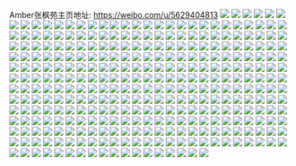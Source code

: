 Amber张枫苑主页地址: https://weibo.com/u/5629404813 
![](https://wx4.sinaimg.cn/mw2000/0068YplPly1h7yqvgba2dj30wi1bqagp.jpg) 
![](https://wx4.sinaimg.cn/mw2000/0068YplPly1h78m058y59j31qw2lfqv5.jpg) 
![](https://wx4.sinaimg.cn/mw2000/0068YplPly1h78m06di1jj328f23y1ky.jpg) 
![](https://wx4.sinaimg.cn/mw2000/0068YplPly1h78m0ut6oxj32c027u7wi.jpg) 
![](https://wx4.sinaimg.cn/mw2000/0068YplPly1h78m0cfkm8j31921zyu0x.jpg) 
![](https://wx4.sinaimg.cn/mw2000/0068YplPly1h78m0amy66j30ye10x7wh.jpg) 
![](https://wx4.sinaimg.cn/mw2000/0068YplPly1h78m0efsvgj31o0280tn1.jpg) 
![](https://wx4.sinaimg.cn/mw2000/0068YplPly1h78m09vv7dj31mi27ttlv.jpg) 
![](https://wx4.sinaimg.cn/mw2000/0068YplPly1h78m07krgcj32102c0npe.jpg) 
![](https://wx4.sinaimg.cn/mw2000/0068YplPly1h78m0sy8uoj32c0340qv9.jpg) 
![](https://wx4.sinaimg.cn/mw2000/0068YplPly1h77h08ya7hj31qh2c0hdu.jpg) 
![](https://wx4.sinaimg.cn/mw2000/0068YplPly1h77h0d8vv7j32c0340x0q.jpg) 
![](https://wx4.sinaimg.cn/mw2000/0068YplPly1h77h0jan5jj30wh11h78g.jpg) 
![](https://wx4.sinaimg.cn/mw2000/0068YplPly1h2pkc4keu1j31yj2nqu0y.jpg) 
![](https://wx4.sinaimg.cn/mw2000/0068YplPly1h2pkc6thyuj32c03401kz.jpg) 
![](https://wx4.sinaimg.cn/mw2000/0068YplPly1h2pkc8b0o3j32161sau0x.jpg) 
![](https://wx4.sinaimg.cn/mw2000/0068YplPly1h2pkcajd10j32c0340x6q.jpg) 
![](https://wx4.sinaimg.cn/mw2000/0068YplPly1h2pk95togvj32c03407wj.jpg) 
![](https://wx4.sinaimg.cn/mw2000/0068YplPly1h2pk97zhzmj32c0308kjm.jpg) 
![](https://wx4.sinaimg.cn/mw2000/0068YplPly1h2pk9dperoj32c02ltu0z.jpg) 
![](https://wx4.sinaimg.cn/mw2000/0068YplPly1h2pk9idprpj30wi10un5t.jpg) 
![](https://wx4.sinaimg.cn/mw2000/0068YplPly1h2pk9hbxqaj328l2qbhdw.jpg) 
![](https://wx4.sinaimg.cn/mw2000/0068YplPly1h2pk9ai7dzj31k427o7wi.jpg) 
![](https://wx4.sinaimg.cn/mw2000/0068YplPly1h1vls2009cj31sc1ug1ky.jpg) 
![](https://wx4.sinaimg.cn/mw2000/0068YplPly1h1vlsadwdjj30ue0uf16b.jpg) 
![](https://wx4.sinaimg.cn/mw2000/0068YplPly1h1vlrzevwuj328k28kkjn.jpg) 
![](https://wx4.sinaimg.cn/mw2000/0068YplPly1h1giqsnojhj31o0280b2a.jpg) 
![](https://wx4.sinaimg.cn/mw2000/0068YplPly1h1giqwg7i2j30wi1yce81.jpg) 
![](https://wx4.sinaimg.cn/mw2000/0068YplPly1gz0oky64rnj32c03407wk.jpg) 
![](https://wx4.sinaimg.cn/mw2000/0068YplPly1gz0okp4jpoj32c02f97wj.jpg) 
![](https://wx4.sinaimg.cn/mw2000/0068YplPly1gz0ol03g8bj32c032te83.jpg) 
![](https://wx4.sinaimg.cn/mw2000/0068YplPly1gz0okwfgp0j329p2c0hdv.jpg) 
![](https://wx4.sinaimg.cn/mw2000/0068YplPly1gz0ol1wa39j32c0340npf.jpg) 
![](https://wx4.sinaimg.cn/mw2000/0068YplPly1gz0oku9h12j32c03404qt.jpg) 
![](https://wx4.sinaimg.cn/mw2000/0068YplPly1gxjmoqr37cj30wi1yce5z.jpg) 
![](https://wx4.sinaimg.cn/mw2000/0068YplPly1gxjmoqa923j30wi1ycno1.jpg) 
![](https://wx4.sinaimg.cn/mw2000/0068YplPly1gxj0toqgqjj30wi1ag7mv.jpg) 
![](https://wx4.sinaimg.cn/mw2000/0068YplPly1gxj0tknn48j30wi163ds9.jpg) 
![](https://wx4.sinaimg.cn/mw2000/0068YplPly1gxj0tjz1svj32002c07wj.jpg) 
![](https://wx4.sinaimg.cn/mw2000/0068YplPly1gxj0tmdj3lj30wi13vb0r.jpg) 
![](https://wx4.sinaimg.cn/mw2000/0068YplPly1gxj0tnnplnj30wg1drqrp.jpg) 
![](https://wx4.sinaimg.cn/mw2000/0068YplPly1gxj0tqcwbbj32c0340b2d.jpg) 
![](https://wx4.sinaimg.cn/mw2000/0068YplPly1gxawgpqdczj32c02c0x6r.jpg) 
![](https://wx4.sinaimg.cn/mw2000/0068YplPly1gxawgka3e4j32vs2c0b2b.jpg) 
![](https://wx4.sinaimg.cn/mw2000/0068YplPly1gxawgsq1zmj32c02c0e82.jpg) 
![](https://wx4.sinaimg.cn/mw2000/0068YplPly1gxawgr0urxj32c02hyhdu.jpg) 
![](https://wx4.sinaimg.cn/mw2000/0068YplPly1gxawglsae9j32c02c07wj.jpg) 
![](https://wx4.sinaimg.cn/mw2000/0068YplPly1gxawgnzekvj32c02c0b2b.jpg) 
![](https://wx4.sinaimg.cn/mw2000/0068YplPly1gx8sn0k6rcj30ls0fg77q.jpg) 
![](https://wx4.sinaimg.cn/mw2000/0068YplPly1gx8sn0rtyij30lj0f6juo.jpg) 
![](https://wx4.sinaimg.cn/mw2000/0068YplPly1gwbae1hy95j31nz1mtqv5.jpg) 
![](https://wx4.sinaimg.cn/mw2000/0068YplPly1gwbafckkcvj33402c0b2c.jpg) 
![](https://wx4.sinaimg.cn/mw2000/0068YplPly1gwbaf3l768j33402c04qr.jpg) 
![](https://wx4.sinaimg.cn/mw2000/0068YplPly1gwbaf663jbj333y21lx6r.jpg) 
![](https://wx4.sinaimg.cn/mw2000/0068YplPly1gwbaed6xi3j30wi0tgdnk.jpg) 
![](https://wx4.sinaimg.cn/mw2000/0068YplPly1gwbae6rpvej32c02m8kjm.jpg) 
![](https://wx4.sinaimg.cn/mw2000/0068YplPly1gwbae2wbo3j33402c0npf.jpg) 
![](https://wx4.sinaimg.cn/mw2000/0068YplPly1gwbdteogi3j30q30u07he.jpg) 
![](https://wx4.sinaimg.cn/mw2000/0068YplPly1gwbaedz6iaj33402c07wi.jpg) 
![](https://wx4.sinaimg.cn/mw2000/0068YplPly1gvqpj2oa28j60qy0tmaea02.jpg) 
![](https://wx4.sinaimg.cn/mw2000/0068YplPly1gvqpj506naj62c02c07wi02.jpg) 
![](https://wx4.sinaimg.cn/mw2000/0068YplPly1gvqpj68m72j62bp2mk4qp02.jpg) 
![](https://wx4.sinaimg.cn/mw2000/0068YplPly1gvqpj2cavgj632t2c0npf02.jpg) 
![](https://wx4.sinaimg.cn/mw2000/0068YplPly1gvqpj7lrdej62ai245x6p02.jpg) 
![](https://wx4.sinaimg.cn/mw2000/0068YplPly1gvqpj0eo5oj62c02bze8202.jpg) 
![](https://wx4.sinaimg.cn/mw2000/0068YplPgy1gv2f2fopbrj60wi12zq9002.jpg) 
![](https://wx4.sinaimg.cn/mw2000/0068YplPgy1gv2f2o5vctj63402c0kjm02.jpg) 
![](https://wx4.sinaimg.cn/mw2000/0068YplPgy1gv2f2ifa2aj62c02vm7wi02.jpg) 
![](https://wx4.sinaimg.cn/mw2000/0068YplPgy1gv2f38w53qj60wi13v46202.jpg) 
![](https://wx4.sinaimg.cn/mw2000/0068YplPgy1gv2f2eyp11j63402c0x6q02.jpg) 
![](https://wx4.sinaimg.cn/mw2000/0068YplPgy1gv2f2ql43uj63402c04qr02.jpg) 
![](https://wx4.sinaimg.cn/mw2000/0068YplPgy1gv2f2kv0quj6340299e8202.jpg) 
![](https://wx4.sinaimg.cn/mw2000/0068YplPgy1gv2f2c89zdj62c030i4qq02.jpg) 
![](https://wx4.sinaimg.cn/mw2000/0068YplPgy1gv2f37so9nj60wi142qfc02.jpg) 
![](https://wx4.sinaimg.cn/mw2000/0068YplPly1gtr54rk1ddj62c02c0u0x02.jpg) 
![](https://wx4.sinaimg.cn/mw2000/0068YplPly1gtr54hfyu6j62yo280qv702.jpg) 
![](https://wx4.sinaimg.cn/mw2000/0068YplPly1gtr54mx6vbj63402c0u0y02.jpg) 
![](https://wx4.sinaimg.cn/mw2000/0068YplPly1gtr54k9zsjj62yo280u0z02.jpg) 
![](https://wx4.sinaimg.cn/mw2000/0068YplPly1gtqkyzmqyej62c03404qs02.jpg) 
![](https://wx4.sinaimg.cn/mw2000/0068YplPly1gtqkz6schsj60wh127gx402.jpg) 
![](https://wx4.sinaimg.cn/mw2000/0068YplPly1gtqkyy5sjoj62c030i7wk02.jpg) 
![](https://wx4.sinaimg.cn/mw2000/0068YplPly1gtqkz1nkiyj60wi0k012k02.jpg) 
![](https://wx4.sinaimg.cn/mw2000/0068YplPly1gtqkz3x9jaj619s1ak4qp02.jpg) 
![](https://wx4.sinaimg.cn/mw2000/0068YplPly1gtqkz2x1txj62ma1zg7wj02.jpg) 
![](https://wx4.sinaimg.cn/mw2000/0068YplPly1gt6c6otz6zj315v15w4j2.jpg) 
![](https://wx4.sinaimg.cn/mw2000/0068YplPly1gt6c6maejlj30wt1h0wqi.jpg) 
![](https://wx4.sinaimg.cn/mw2000/0068YplPly1gt3x1xa9laj31o01o01kx.jpg) 
![](https://wx4.sinaimg.cn/mw2000/0068YplPly1gt3x1vrvh1j33402c0u0y.jpg) 
![](https://wx4.sinaimg.cn/mw2000/0068YplPly1gt3x1tyu3uj32vk1rc4qq.jpg) 
![](https://wx4.sinaimg.cn/mw2000/0068YplPly1gt3x1sykurj31o01ae1kx.jpg) 
![](https://wx4.sinaimg.cn/mw2000/0068YplPly1gt3x2f5ymlj30bo0c3dg2.jpg) 
![](https://wx4.sinaimg.cn/mw2000/0068YplPly1grhsw6n8guj32c02c0b29.jpg) 
![](https://wx4.sinaimg.cn/mw2000/0068YplPly1grhsw2ag6zj61ua1r07wi02.jpg) 
![](https://wx4.sinaimg.cn/mw2000/0068YplPly1grhsw4sr52j33402c0kjm.jpg) 
![](https://wx4.sinaimg.cn/mw2000/0068YplPly1grhsw3d7mmj3214214qv5.jpg) 
![](https://wx4.sinaimg.cn/mw2000/0068YplPly1grhsw0vd0gj32c02c0u0x.jpg) 
![](https://wx4.sinaimg.cn/mw2000/0068YplPly1grhsw7zj1ij32c02qvqv6.jpg) 
![](https://wx4.sinaimg.cn/mw2000/0068YplPly1grdhsufcplj33402c0u0z.jpg) 
![](https://wx4.sinaimg.cn/mw2000/0068YplPly1gp4lw4sehcj33402c07wh.jpg) 
![](https://wx4.sinaimg.cn/mw2000/0068YplPly1gp4lw7ll25j31w32804qq.jpg) 
![](https://wx4.sinaimg.cn/mw2000/0068YplPly1gp4lw9057jj32c02c0e81.jpg) 
![](https://wx4.sinaimg.cn/mw2000/0068YplPly1gp4lwbijjpj31x42807wi.jpg) 
![](https://wx4.sinaimg.cn/mw2000/0068YplPly1gp4lw32rr0j33402c0e81.jpg) 
![](https://wx4.sinaimg.cn/mw2000/0068YplPly1goo2setxt5j32c03407wi.jpg) 
![](https://wx4.sinaimg.cn/mw2000/0068YplPly1goo2s68whhj32802yonph.jpg) 
![](https://wx4.sinaimg.cn/mw2000/0068YplPly1goo2speweqj33402c01ky.jpg) 
![](https://wx4.sinaimg.cn/mw2000/0068YplPly1goo2s3458vj32c02c0npd.jpg) 
![](https://wx4.sinaimg.cn/mw2000/0068YplPly1goo2sd4xzxj32802yonph.jpg) 
![](https://wx4.sinaimg.cn/mw2000/0068YplPly1goo2s83b7kj32c0340hdu.jpg) 
![](https://wx4.sinaimg.cn/mw2000/0068YplPly1gnh5hl2rdtj32c028eqv5.jpg) 
![](https://wx4.sinaimg.cn/mw2000/0068YplPly1gmyt925vguj32c02ule81.jpg) 
![](https://wx4.sinaimg.cn/mw2000/0068YplPly1gmxpo6ndgcj30wi1yc7h6.jpg) 
![](https://wx4.sinaimg.cn/mw2000/0068YplPly1gmxpo69fijj30wi1yc7et.jpg) 
![](https://wx4.sinaimg.cn/mw2000/0068YplPly1gmvmve0qt5j33402c0e81.jpg) 
![](https://wx4.sinaimg.cn/mw2000/0068YplPly1gm9tpzc3z4j32bz2ndx27.jpg) 
![](https://wx4.sinaimg.cn/mw2000/0068YplPly1gm9tp3a1xbj32ak323u0z.jpg) 
![](https://wx4.sinaimg.cn/mw2000/0068YplPly1gm9tp4wki9j32c03404qp.jpg) 
![](https://wx4.sinaimg.cn/mw2000/0068YplPly1gm9tp1zrcuj32c02wwkjn.jpg) 
![](https://wx4.sinaimg.cn/mw2000/0068YplPly1gm9tp7kcshj32bz2aye81.jpg) 
![](https://wx4.sinaimg.cn/mw2000/0068YplPly1gm9tp0m0f5j31sc2bw1ky.jpg) 
![](https://wx4.sinaimg.cn/mw2000/0068YplPly1glq1gxskktj33202c0he0.jpg) 
![](https://wx4.sinaimg.cn/mw2000/0068YplPly1gl84ysm1dfj330n26mtoy.jpg) 
![](https://wx4.sinaimg.cn/mw2000/0068YplPly1gl839sludqj33402c04qp.jpg) 
![](https://wx4.sinaimg.cn/mw2000/0068YplPly1gl839nrscrj32x32484qs.jpg) 
![](https://wx4.sinaimg.cn/mw2000/0068YplPly1gl83exaknqj33402c07wh.jpg) 
![](https://wx4.sinaimg.cn/mw2000/0068YplPly1gl839qkfi5j332v2b6u11.jpg) 
![](https://wx4.sinaimg.cn/mw2000/0068YplPly1gl83df8728j33402c0x6p.jpg) 
![](https://wx4.sinaimg.cn/mw2000/0068YplPly1gl839mt7p2j30yi0utam4.jpg) 
![](https://wx4.sinaimg.cn/mw2000/0068YplPly1gjsfrcxxv1j31o0280qv5.jpg) 
![](https://wx4.sinaimg.cn/mw2000/0068YplPly1gjsfra8a19j31o0280x6p.jpg) 
![](https://wx4.sinaimg.cn/mw2000/0068YplPly1gjsfslbu8rj33402c0u0x.jpg) 
![](https://wx4.sinaimg.cn/mw2000/0068YplPly1gjsfsopo9tj33402c04qp.jpg) 
![](https://wx4.sinaimg.cn/mw2000/0068YplPly1gjsg012acoj31xs26wnpd.jpg) 
![](https://wx4.sinaimg.cn/mw2000/0068YplPly1gjkae3dl19j32c0291njn.jpg) 
![](https://wx4.sinaimg.cn/mw2000/0068YplPly1gjkae5psyjj33401s94qp.jpg) 
![](https://wx4.sinaimg.cn/mw2000/0068YplPly1gjkae99wfoj33402c0e56.jpg) 
![](https://wx4.sinaimg.cn/mw2000/0068YplPly1gjkaeam36pj33402c0x6g.jpg) 
![](https://wx4.sinaimg.cn/mw2000/0068YplPly1gh3a63pvwzj30u00ya0w7.jpg) 
![](https://wx4.sinaimg.cn/mw2000/0068YplPly1gh3a6274kej30rs15odxb.jpg) 
![](https://wx4.sinaimg.cn/mw2000/0068YplPly1gh3b4z1vspj32fh1tkx6p.jpg) 
![](https://wx4.sinaimg.cn/mw2000/0068YplPly1gh3a64znq9j329l1ywb29.jpg) 
![](https://wx4.sinaimg.cn/mw2000/0068YplPly1gh3a6431j4j31900u0gw7.jpg) 
![](https://wx4.sinaimg.cn/mw2000/0068YplPly1gh3a62zp3rj32b82n2qv6.jpg) 
![](https://wx4.sinaimg.cn/mw2000/0068YplPly1ggancvazn8j32b82b8x6q.jpg) 
![](https://wx4.sinaimg.cn/mw2000/0068YplPly1ggancwejtjj33402c0qv6.jpg) 
![](https://wx4.sinaimg.cn/mw2000/0068YplPly1ggane63p0kj316o1kukjl.jpg) 
![](https://wx4.sinaimg.cn/mw2000/0068YplPly1ggancxpnqij33402c04qs.jpg) 
![](https://wx4.sinaimg.cn/mw2000/0068YplPly1ggane59tjaj32c02c04qq.jpg) 
![](https://wx4.sinaimg.cn/mw2000/0068YplPly1ggane842b1j31o02804qq.jpg) 
![](https://wx4.sinaimg.cn/mw2000/0068YplPly1ggane91bwdj32c02c0kjm.jpg) 
![](https://wx4.sinaimg.cn/mw2000/0068YplPly1ggancyvh2yj33402c0u0y.jpg) 
![](https://wx4.sinaimg.cn/mw2000/0068YplPly1ggane72fhlj31uo1uonpe.jpg) 
![](https://wx4.sinaimg.cn/mw2000/0068YplPgy1gg4xi6dfdxj33402c0npe.jpg) 
![](https://wx4.sinaimg.cn/mw2000/0068YplPgy1gg4xhvrwf7j33402c0kjm.jpg) 
![](https://wx4.sinaimg.cn/mw2000/0068YplPgy1gg4xin9pm0j33402c07wj.jpg) 
![](https://wx4.sinaimg.cn/mw2000/0068YplPgy1gg4xigdn4xj33402c0qv6.jpg) 
![](https://wx4.sinaimg.cn/mw2000/0068YplPgy1gg4xi25qmbj33402c0hdu.jpg) 
![](https://wx4.sinaimg.cn/mw2000/0068YplPgy1gg4xib9znbj33402c0hdu.jpg) 
![](https://wx4.sinaimg.cn/mw2000/0068YplPly1gf28rap9q7j33402c0qv6.jpg) 
![](https://wx4.sinaimg.cn/mw2000/0068YplPly1gf28rdreboj32c02c04qq.jpg) 
![](https://wx4.sinaimg.cn/mw2000/0068YplPly1gf28rcliskj32ds1sgkjl.jpg) 
![](https://wx4.sinaimg.cn/mw2000/0068YplPly1gf28r9gxgzj33402c0x6q.jpg) 
![](https://wx4.sinaimg.cn/mw2000/0068YplPly1gf28rbp177j32bz1ui4qq.jpg) 
![](https://wx4.sinaimg.cn/mw2000/0068YplPly1gf28rf2ahyj32c03407wj.jpg) 
![](https://wx4.sinaimg.cn/mw2000/0068YplPly1gav3ku77e6j33402c07wj.jpg) 
![](https://wx4.sinaimg.cn/mw2000/0068YplPly1gav3kkr4qnj32c12c1hdv.jpg) 
![](https://wx4.sinaimg.cn/mw2000/0068YplPly1gav3l5undsj33402c0qv7.jpg) 
![](https://wx4.sinaimg.cn/mw2000/0068YplPly1gav3lpu3fvj33402c0b2c.jpg) 
![](https://wx4.sinaimg.cn/mw2000/0068YplPly1gav3ldgx01j32c02c0b2a.jpg) 
![](https://wx4.sinaimg.cn/mw2000/0068YplPly1gav3m4dd0bj33402c0u0z.jpg) 
![](https://wx4.sinaimg.cn/mw2000/0068YplPly1g8e06lk6gwj33402c0x6q.jpg) 
![](https://wx4.sinaimg.cn/mw2000/0068YplPly1g8e06qj8e3j32tq248hdt.jpg) 
![](https://wx4.sinaimg.cn/mw2000/0068YplPly1g8e06oik11j32fa1syqv6.jpg) 
![](https://wx4.sinaimg.cn/mw2000/0068YplPly1g8e06po8rmj33401tkb2a.jpg) 
![](https://wx4.sinaimg.cn/mw2000/0068YplPly1g8e06mxvzoj32ld1y1hdu.jpg) 
![](https://wx4.sinaimg.cn/mw2000/0068YplPly1g8e06s0ignj33402c0kjn.jpg) 
![](https://wx4.sinaimg.cn/mw2000/0068YplPgy1g8957cw8rij33402bzx6q.jpg) 
![](https://wx4.sinaimg.cn/mw2000/0068YplPgy1g895730kcaj31qi1d1atc.jpg) 
![](https://wx4.sinaimg.cn/mw2000/0068YplPly1g89kj3oi0vj33402c0x6r.jpg) 
![](https://wx4.sinaimg.cn/mw2000/0068YplPgy1g89574zfjvj31qi153apg.jpg) 
![](https://wx4.sinaimg.cn/mw2000/0068YplPgy1g89579t03wj33402c0b2a.jpg) 
![](https://wx4.sinaimg.cn/mw2000/0068YplPgy1g89574a8s4j330u29m4qq.jpg) 
![](https://wx4.sinaimg.cn/mw2000/0068YplPly1g8gahuqqqkj33402c0x6r.jpg) 
![](https://wx4.sinaimg.cn/mw2000/0068YplPgy1g8957b2g29j32ae340b29.jpg) 
![](https://wx4.sinaimg.cn/mw2000/0068YplPly1g83odom40gj33402c0x6q.jpg) 
![](https://wx4.sinaimg.cn/mw2000/0068YplPly1g83ocjvt0vj32tg23okjm.jpg) 
![](https://wx4.sinaimg.cn/mw2000/0068YplPly1g83od0j3hpj334026e1kz.jpg) 
![](https://wx4.sinaimg.cn/mw2000/0068YplPly1g83od5p74oj31zx1nsx6p.jpg) 
![](https://wx4.sinaimg.cn/mw2000/0068YplPly1g83ocs2sbrj33402c0u0y.jpg) 
![](https://wx4.sinaimg.cn/mw2000/0068YplPly1g83odh93rgj33402c01l0.jpg) 
![](https://wx4.sinaimg.cn/mw2000/0068YplPly1g7wmp3989zj31o027u1ky.jpg) 
![](https://wx4.sinaimg.cn/mw2000/0068YplPly1g7wmp4f0p9j32c02184qq.jpg) 
![](https://wx4.sinaimg.cn/mw2000/0068YplPly1g7wmu1jljmj33402c0hdu.jpg) 
![](https://wx4.sinaimg.cn/mw2000/0068YplPly1g7wmp6jgn9j32c0234kjm.jpg) 
![](https://wx4.sinaimg.cn/mw2000/0068YplPly1g7wmp1yiesj31hp1zmu0x.jpg) 
![](https://wx4.sinaimg.cn/mw2000/0068YplPly1g7wmqi1qnrj32c02c0hdt.jpg) 
![](https://wx4.sinaimg.cn/mw2000/0068YplPly1g7wmqktrboj333k2447wj.jpg) 
![](https://wx4.sinaimg.cn/mw2000/0068YplPly1g7wmqjg43tj33401qo1ky.jpg) 
![](https://wx4.sinaimg.cn/mw2000/0068YplPly1g7wmp57hsqj31dw13p1kx.jpg) 
![](https://wx4.sinaimg.cn/mw2000/0068YplPly1g7k7f9j11jj30qo0qojsg.jpg) 
![](https://wx4.sinaimg.cn/mw2000/0068YplPly1g7k7ffmkptj334022su0x.jpg) 
![](https://wx4.sinaimg.cn/mw2000/0068YplPly1g7k7f8hxkjj31f11gzu0x.jpg) 
![](https://wx4.sinaimg.cn/mw2000/0068YplPly1g7k7fcfp0qj31fy21f1kx.jpg) 
![](https://wx4.sinaimg.cn/mw2000/0068YplPly1g7k7f748sgj325k17mkbg.jpg) 
![](https://wx4.sinaimg.cn/mw2000/0068YplPly1g7k7f94seuj31i51qqk9f.jpg) 
![](https://wx4.sinaimg.cn/mw2000/0068YplPly1g7k7fgefh6j324l1xw7pk.jpg) 
![](https://wx4.sinaimg.cn/mw2000/0068YplPly1g7k7feonc5j322s2f4qv5.jpg) 
![](https://wx4.sinaimg.cn/mw2000/0068YplPly1g7k7fbj5irj32rp22s4qr.jpg) 
![](https://wx4.sinaimg.cn/mw2000/0068YplPly1g6n67c16p1j33402c0x6q.jpg) 
![](https://wx4.sinaimg.cn/mw2000/0068YplPly1g6n679urgkj33402c04qr.jpg) 
![](https://wx4.sinaimg.cn/mw2000/0068YplPly1g6n67ejyxpj33402c0x6r.jpg) 
![](https://wx4.sinaimg.cn/mw2000/0068YplPly1g6n67d75wpj32i7259u0x.jpg) 
![](https://wx4.sinaimg.cn/mw2000/0068YplPly1g6jrd9hrykj33402c0b2a.jpg) 
![](https://wx4.sinaimg.cn/mw2000/0068YplPly1g6jreh1prnj33402c0b2a.jpg) 
![](https://wx4.sinaimg.cn/mw2000/0068YplPly1g6jrenfcuqj33402c07wi.jpg) 
![](https://wx4.sinaimg.cn/mw2000/0068YplPly1g6jrg8qj8oj33402c04qq.jpg) 
![](https://wx4.sinaimg.cn/mw2000/0068YplPly1g6jreont30j30wp0ohn1p.jpg) 
![](https://wx4.sinaimg.cn/mw2000/0068YplPly1g6jrfzmittj33402c07wi.jpg) 
![](https://wx4.sinaimg.cn/mw2000/0068YplPly1g5qduul0pyj30yi16ptlu.jpg) 
![](https://wx4.sinaimg.cn/mw2000/0068YplPly1g5ed3li5b6j33402c0hdv.jpg) 
![](https://wx4.sinaimg.cn/mw2000/0068YplPly1g5ed3sugwcj33402c0e83.jpg) 
![](https://wx4.sinaimg.cn/mw2000/0068YplPly1g5ed36pkgjj316o1ku1ij.jpg) 
![](https://wx4.sinaimg.cn/mw2000/0068YplPly1g5ed3djn41j316o16mkcp.jpg) 
![](https://wx4.sinaimg.cn/mw2000/0068YplPly1g4mximx39oj33402c0e83.jpg) 
![](https://wx4.sinaimg.cn/mw2000/0068YplPly1g4mxiyrypbj33402c0b2b.jpg) 
![](https://wx4.sinaimg.cn/mw2000/0068YplPly1g4mxifxf0qj33402c04qr.jpg) 
![](https://wx4.sinaimg.cn/mw2000/0068YplPly1g4mxk5yjinj33402c0qv6.jpg) 
![](https://wx4.sinaimg.cn/mw2000/0068YplPly1g4mxjhltx1j33402c0x6q.jpg) 
![](https://wx4.sinaimg.cn/mw2000/0068YplPly1g4mxjry30hj32qo2c0kjo.jpg) 
![](https://wx4.sinaimg.cn/mw2000/0068YplPly1g4mxjz235xj33402c0npe.jpg) 
![](https://wx4.sinaimg.cn/mw2000/0068YplPly1g4mxj8va5pj33402c01kz.jpg) 
![](https://wx4.sinaimg.cn/mw2000/0068YplPly1g3uy5zhm4lj33402c07wh.jpg) 
![](https://wx4.sinaimg.cn/mw2000/0068YplPly1g3kwvvfd46j33402c0u0y.jpg) 
![](https://wx4.sinaimg.cn/mw2000/0068YplPly1g3kwxx73haj32vg25lkjm.jpg) 
![](https://wx4.sinaimg.cn/mw2000/0068YplPly1g3kwx2l0zrj33402c01kz.jpg) 
![](https://wx4.sinaimg.cn/mw2000/0068YplPly1g3kwzbj5r1j32c02c0hdv.jpg) 
![](https://wx4.sinaimg.cn/mw2000/0068YplPly1g2jxzfsdmuj33402c0e82.jpg) 
![](https://wx4.sinaimg.cn/mw2000/0068YplPly1g2jxxlfvkfj33402c0u0y.jpg) 
![](https://wx4.sinaimg.cn/mw2000/0068YplPly1g2jy095vs3j334022o4qr.jpg) 
![](https://wx4.sinaimg.cn/mw2000/0068YplPly1g4peh2fy66j31900u0e82.jpg) 
![](https://wx4.sinaimg.cn/mw2000/0068YplPly1g19ejhgjyaj30zk0qoqat.jpg) 
![](https://wx4.sinaimg.cn/mw2000/0068YplPly1g19eji99ldj30wx0optdw.jpg) 
![](https://wx4.sinaimg.cn/mw2000/0068YplPly1g19ejiushoj30zk0qowm6.jpg) 
![](https://wx4.sinaimg.cn/mw2000/0068YplPly1g19ejgjizfj30yi0pw4qp.jpg) 
![](https://wx4.sinaimg.cn/mw2000/0068YplPly1fzd2sztqt8j32c017l7vr.jpg) 
![](https://wx4.sinaimg.cn/mw2000/0068YplPgy1fz9y34be31j32wf2aahdv.jpg) 
![](https://wx4.sinaimg.cn/mw2000/0068YplPgy1fz9y4i7m4wj33402c0b29.jpg) 
![](https://wx4.sinaimg.cn/mw2000/0068YplPly1fyqdv2a4pqj31400u07e5.jpg) 
![](https://wx4.sinaimg.cn/mw2000/0068YplPly1fyqdv1sixjj31400u044v.jpg) 
![](https://wx4.sinaimg.cn/mw2000/0068YplPly1fyhzwp53fpj31400u0dqy.jpg) 
![](https://wx4.sinaimg.cn/mw2000/0068YplPly1fyhzwo3p6nj31400u0dra.jpg) 
![](https://wx4.sinaimg.cn/mw2000/0068YplPly1fyhzwothhij31400u04es.jpg) 
![](https://wx4.sinaimg.cn/mw2000/0068YplPly1fy0rbh1bgpj31o027vnpg.jpg) 
![](https://wx4.sinaimg.cn/mw2000/0068YplPly1fy0rbetchrj31o027vx6s.jpg) 
![](https://wx4.sinaimg.cn/mw2000/0068YplPly1fy0rbjbqeoj31o027vqv8.jpg) 
![](https://wx4.sinaimg.cn/mw2000/0068YplPly1fy0rcees4lj31gt1ybe83.jpg) 
![](https://wx4.sinaimg.cn/mw2000/0068YplPly1fxc1q68eujj32gg1ucb2e.jpg) 
![](https://wx4.sinaimg.cn/mw2000/0068YplPly1fxc1pz7ahgj33402c0u0z.jpg) 
![](https://wx4.sinaimg.cn/mw2000/0068YplPly1fxbimvdu47j30zk0qoaiu.jpg) 
![](https://wx4.sinaimg.cn/mw2000/0068YplPly1fxc1qdaelzj33402c07wl.jpg) 
![](https://wx4.sinaimg.cn/mw2000/0068YplPly1fxc1qitb3fj33402c0npi.jpg) 
![](https://wx4.sinaimg.cn/mw2000/0068YplPly1fxbisrb7xbj30rs0kuq96.jpg) 
![](https://wx4.sinaimg.cn/mw2000/0068YplPly1fvpljd767nj33402c0e82.jpg) 
![](https://wx4.sinaimg.cn/mw2000/0068YplPly1fvpljm4g5hj32bw1qxb2e.jpg) 
![](https://wx4.sinaimg.cn/mw2000/0068YplPly1fvplj954noj33402c0hdu.jpg) 
![](https://wx4.sinaimg.cn/mw2000/0068YplPly1fvplj5zkfsj33402c0kjm.jpg) 
![](https://wx4.sinaimg.cn/mw2000/0068YplPly1fvpljskkyjj32ds1sgnpg.jpg) 
![](https://wx4.sinaimg.cn/mw2000/0068YplPly1fvpljwz55xj30vy0vv1kx.jpg) 
![](https://wx4.sinaimg.cn/mw2000/0068YplPly1fv6xs4co2hj33402c0hdu.jpg) 
![](https://wx4.sinaimg.cn/mw2000/0068YplPly1fv6xs3f2n5j33402c04qq.jpg) 
![](https://wx4.sinaimg.cn/mw2000/0068YplPly1fv6y32mnlmj32b81qfnpd.jpg) 
![](https://wx4.sinaimg.cn/mw2000/0068YplPly1fv6y3qb0whj31hc140e0b.jpg) 
![](https://wx4.sinaimg.cn/mw2000/0068YplPly1fv6y3riqvpj33402c0kjn.jpg) 
![](https://wx4.sinaimg.cn/mw2000/0068YplPly1fv6y7dxvkoj33402c0u0y.jpg) 
![](https://wx4.sinaimg.cn/mw2000/0068YplPly1fupo7jiz9ij30rs334x6s.jpg) 
![](https://wx4.sinaimg.cn/mw2000/0068YplPly1fupo54w298j30rs2w6e85.jpg) 
![](https://wx4.sinaimg.cn/mw2000/0068YplPly1fupo2lzsq3j30rs2bc1l0.jpg) 
![](https://wx4.sinaimg.cn/mw2000/0068YplPly1fupo37h1o2j30rs2bce84.jpg) 
![](https://wx4.sinaimg.cn/mw2000/0068YplPly1fupo3w36i2j30rs2bcqv8.jpg) 
![](https://wx4.sinaimg.cn/mw2000/0068YplPly1fupo29kmtnj30rs2bc4qt.jpg) 
![](https://wx4.sinaimg.cn/mw2000/0068YplPly1fuihhf5kjmj318g0xanb6.jpg) 
![](https://wx4.sinaimg.cn/mw2000/0068YplPly1fufeevlubfj33402c0npd.jpg) 
![](https://wx4.sinaimg.cn/mw2000/0068YplPly1fufeeztbkuj33402c0npe.jpg) 
![](https://wx4.sinaimg.cn/mw2000/0068YplPly1fufef3nvylj33402c0npd.jpg) 
![](https://wx4.sinaimg.cn/mw2000/0068YplPly1fufef762fyj30zk0qowmf.jpg) 
![](https://wx4.sinaimg.cn/mw2000/0068YplPly1fufeff5s6lj33402c0e89.jpg) 
![](https://wx4.sinaimg.cn/mw2000/0068YplPly1fufefgxftaj30zk0qoahq.jpg) 
![](https://wx4.sinaimg.cn/mw2000/0068YplPly1fufef6kirwj30zk0qo4eb.jpg) 
![](https://wx4.sinaimg.cn/mw2000/0068YplPly1fufef5qfcgj31930y110f.jpg) 
![](https://wx4.sinaimg.cn/mw2000/0068YplPly1fufefhxxsij30zk0qojxw.jpg) 
![](https://wx4.sinaimg.cn/mw2000/0068YplPly1fu8fwhq54ej33402c01l4.jpg) 
![](https://wx4.sinaimg.cn/mw2000/0068YplPly1fu8fwr2pzkj33402c0b2e.jpg) 
![](https://wx4.sinaimg.cn/mw2000/0068YplPly1fu8fxa7wqyj33402c0e88.jpg) 
![](https://wx4.sinaimg.cn/mw2000/0068YplPly1fu8fxmmxhhj33402c0e87.jpg) 
![](https://wx4.sinaimg.cn/mw2000/0068YplPly1fu8fy71gcdj33402c0e88.jpg) 
![](https://wx4.sinaimg.cn/mw2000/0068YplPly1fu8fut07e4j33402c01l3.jpg) 
![](https://wx4.sinaimg.cn/mw2000/0068YplPly1fu8fyf8zh0j33402c01kz.jpg) 
![](https://wx4.sinaimg.cn/mw2000/0068YplPly1fu8fyus18fj33402c0u12.jpg) 
![](https://wx4.sinaimg.cn/mw2000/0068YplPly1ftthlbe6kkj30xc18e4qq.jpg) 
![](https://wx4.sinaimg.cn/mw2000/0068YplPly1ft4070jy8yj315o15mb2a.jpg) 
![](https://wx4.sinaimg.cn/mw2000/0068YplPly1ft4071v9h7j33402c0u0x.jpg) 
![](https://wx4.sinaimg.cn/mw2000/0068YplPly1ft407aru6uj33402c04qr.jpg) 
![](https://wx4.sinaimg.cn/mw2000/0068YplPly1ft4073lgzgj33402c0b2a.jpg) 
![](https://wx4.sinaimg.cn/mw2000/0068YplPly1ft4078cuy1j33402c0qvc.jpg) 
![](https://wx4.sinaimg.cn/mw2000/0068YplPly1ft407dzi4uj33402c0u0x.jpg) 
![](https://wx4.sinaimg.cn/mw2000/0068YplPly1ft409njoorj33402c04qq.jpg) 
![](https://wx4.sinaimg.cn/mw2000/0068YplPly1ft407vwcoqj31sg1sgkjq.jpg) 
![](https://wx4.sinaimg.cn/mw2000/0068YplPly1ft406ytfy1j33401pjb2a.jpg) 
![](https://wx4.sinaimg.cn/mw2000/0068YplPly1fsel596nynj33402c0hdt.jpg) 
![](https://wx4.sinaimg.cn/mw2000/0068YplPly1fsel5cnqfmj33402c0kjl.jpg) 
![](https://wx4.sinaimg.cn/mw2000/0068YplPly1fsel5g72jij33402c0hdt.jpg) 
![](https://wx4.sinaimg.cn/mw2000/0068YplPly1fsel7l65c3j31o01o0u0y.jpg) 
![](https://wx4.sinaimg.cn/mw2000/0068YplPly1fsel5p9alzj30u00u0q9j.jpg) 
![](https://wx4.sinaimg.cn/mw2000/0068YplPly1fsel5r0gipj32c02c07uj.jpg) 
![](https://wx4.sinaimg.cn/mw2000/0068YplPly1frw2y7bebcj33402c0b2g.jpg) 
![](https://wx4.sinaimg.cn/mw2000/0068YplPly1frw2y95p7jj31a00yi1ky.jpg) 
![](https://wx4.sinaimg.cn/mw2000/0068YplPly1frw2y9ot6hj31a00svn63.jpg) 
![](https://wx4.sinaimg.cn/mw2000/0068YplPly1frw2yaf44ij31a00yi1ky.jpg) 
![](https://wx4.sinaimg.cn/mw2000/0068YplPly1fqe9rogh5aj33402c07wi.jpg) 
![](https://wx4.sinaimg.cn/mw2000/0068YplPly1fqe9rr861zj33402c0qv5.jpg) 
![](https://wx4.sinaimg.cn/mw2000/0068YplPly1fqe9rx02a2j33402c0x6p.jpg) 
![](https://wx4.sinaimg.cn/mw2000/0068YplPly1fqe9rkvj6bj33402c0x6p.jpg) 
![](https://wx4.sinaimg.cn/mw2000/0068YplPly1fqe9s0f8qgj33402c01ky.jpg) 
![](https://wx4.sinaimg.cn/mw2000/0068YplPly1fqe9sy8esij33402c0kjm.jpg) 
